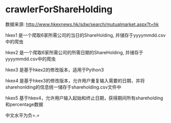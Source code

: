 # crawlerForShareHolding

数据来源: http://www.hkexnews.hk/sdw/search/mutualmarket.aspx?t=hk

hkex1 是一个爬取6家所需公司的当日的ShareHolding, 并储存于yyyymmdd.csv中的爬虫

hkex2 是一个爬取6家所需公司的所需日期的ShareHolding, 并储存于yyyymmdd.csv中的爬虫

hkex3 是基于hkex2的修改版本，适用于Python3

hkex4 是基于hkex3的修改版本，允许用户重复输入需要的日期，并将sharehonlding的信息统一储存于shareholding.csv文件中

hkex5 基于hkex4，允许用户输入起始和终止日期，获得期间所有shareholding和percentage数据

中文水平为负=.=
